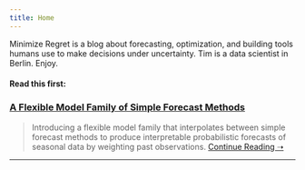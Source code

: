 ```yaml
---
title: Home
---
```


Minimize Regret is a blog about forecasting, optimization, and building tools humans use to make decisions under uncertainty. Tim is a data scientist in Berlin. Enjoy.

#### Read this first:

### [A Flexible Model Family of Simple Forecast Methods](https://minimizeregret.com/post/2023/10/19/threedx)

> Introducing a flexible model family that interpolates between simple forecast methods to produce interpretable probabilistic forecasts of seasonal data by weighting past observations. [Continue Reading &#10141;](https://minimizeregret.com/post/2023/10/19/threedx)

***
